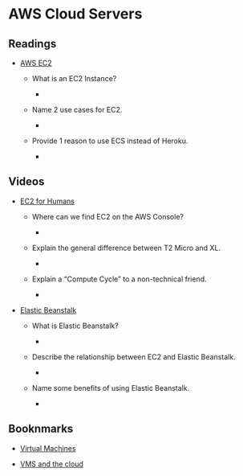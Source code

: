 # AWS Cloud Servers

## Readings

* [AWS EC2](https://aws.amazon.com/ec2/)

  * What is an EC2 Instance?

    * 

  * Name 2 use cases for EC2.

    * 

  * Provide 1 reason to use ECS instead of Heroku.

    * 

## Videos

* [EC2 for Humans](https://www.youtube.com/watch?v=lZMkgOMYYIg)

  * Where can we find EC2 on the AWS Console?

    * 

  * Explain the general difference between T2 Micro and XL.

    * 

  * Explain a “Compute Cycle” to a non-technical friend.

    * 

* [Elastic Beanstalk](https://www.youtube.com/watch?v=SrwxAScdyT0)

  * What is Elastic Beanstalk?

    * 

  * Describe the relationship between EC2 and Elastic Beanstalk.

    * 
  * Name some benefits of using Elastic Beanstalk.

    * 

## Booknmarks

* [Virtual Machines](https://www.youtube.com/watch?v=yIVXjl4SwVo)

* [VMS and the cloud](https://www.youtube.com/watch?v=l0DfHUWMjsU)
